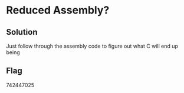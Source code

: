 # Reduced Assembly?

## Solution
Just follow through the assembly code to figure out what C will end up being

## Flag
742447025
